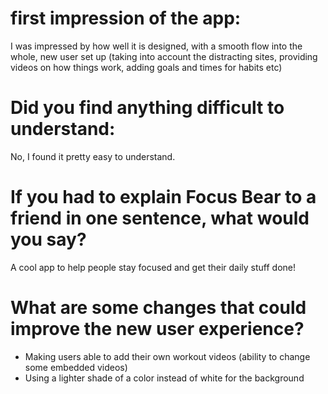 # first impression of the app:

I was impressed by how well it is designed, with a smooth flow into the whole, new user set up (taking into account the distracting sites, providing videos on how things work, adding goals and times for habits etc)

# Did you find anything difficult to understand:

No, I found it pretty easy to understand.

# If you had to explain Focus Bear to a friend in one sentence, what would you say?

A cool app to help people stay focused and get their daily stuff done!

# What are some changes that could improve the new user experience?

- Making users able to add their own workout videos (ability to change some embedded videos)
- Using a lighter shade of a color instead of white for the background
